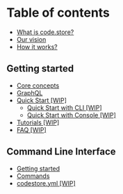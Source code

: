 # Table of contents

* [What is code.store?](README.md)
* [Our vision](our-vision.md)
* [How it works?](how-it-works.md)

## Getting started <a id="getting-started-1"></a>

* [Core concepts](getting-started-1/getting-started.md)
* [GraphQL](getting-started-1/graphql-schemas.md)
* [Quick Start \[WIP\]](getting-started-1/quick-start/README.md)
  * [Quick Start with CLI \[WIP\]](getting-started-1/quick-start/quick-start-with-cli.md)
  * [Quick Start with Console \[WIP\]](getting-started-1/quick-start/quick-start-with-console.md)
* [Tutorials \[WIP\]](getting-started-1/tutorials.md)
* [FAQ \[WIP\]](getting-started-1/faq.md)

## Command Line Interface <a id="cli"></a>

* [Getting started](cli/code-store-cli.md)
* [Commands](cli/commands.md)
* [codestore.yml \[WIP\]](cli/codestore.yml.md)

